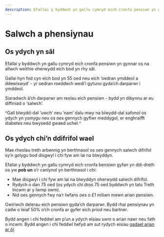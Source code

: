 ```yaml
---
description: Efallai y byddwch yn gallu cymryd eich cronfa pensiwn yn gynnar os ydych yn rhy sâl i weithio neu os oes gennych salwch difrifol sy’n golygu bod disgwyl i chi fyw am lai na blwyddyn.
---
```


# Salwch a phensiynau

## Os ydych yn sâl

Efallai y byddwch yn gallu cymryd eich cronfa pensiwn yn gynnar os na allwch weithio oherwydd eich bod yn rhy sâl.

Gallai hyn fod cyn eich bod yn 55 oed neu eich ‘oedran ymddeol a ddewiswyd’ - yr oedran roeddech wedi’i gytuno gyda’ch darparwr i ymddeol.

Siaradwch â’ch darparwr am reolau eich pensiwn - bydd yn dibynnu ar eu diffiniad o ‘salwch’.

^Gall blwydd-dal ‘uwch’ neu ‘nam’ dalu mwy na blwydd-dal safonol os ydych yn ysmygu neu os oes gennych gyflwr meddygol, er enghraifft diabetes neu bwysedd gwaed uchel.^

## Os ydych chi’n ddifrifol wael

Mae rheolau treth arbennig yn berthnasol os oes gennych salwch difrifol sy’n golygu bod disgwyl i chi fyw am lai na blwyddyn.

Efallai y byddwch yn gallu cymryd eich cronfa bensiwn gyfan yn ddi-dreth os yw **pob un** o’r canlynol yn berthnasol i chi:

- Mae disgwyl i chi fyw am lai na blwyddyn oherwydd salwch difrifol.
- Rydych o dan 75 oed (os ydych chi dros 75 oed byddwch yn talu Treth Incwm ar y lwmp swm).
- Nid oes gennych fwy na’r lwfans oes o £1 miliwn mewn arian pensiwn.

Gwiriwch delerau eich pensiwn gyda’ch darparwr. Bydd rhai pensiynau yn cadw o leiaf 50% o’ch cronfa ar gyfer eich priod neu bartner.

Bydd angen i chi feddwl am p’un a ydych eisiau swm o arian nawr neu fath o incwm. Bydd angen i chi feddwl hefyd am sut rydych eisiau [gadael arian ar ôl](/cy/when-you-die).
